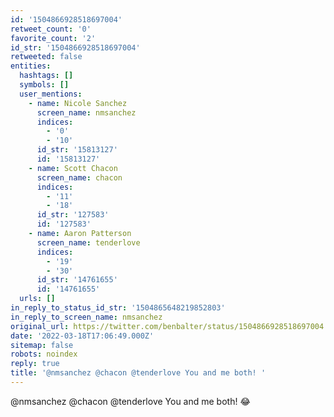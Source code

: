 ```yaml
---
id: '1504866928518697004'
retweet_count: '0'
favorite_count: '2'
id_str: '1504866928518697004'
retweeted: false
entities:
  hashtags: []
  symbols: []
  user_mentions:
    - name: Nicole Sanchez
      screen_name: nmsanchez
      indices:
        - '0'
        - '10'
      id_str: '15813127'
      id: '15813127'
    - name: Scott Chacon
      screen_name: chacon
      indices:
        - '11'
        - '18'
      id_str: '127583'
      id: '127583'
    - name: Aaron Patterson
      screen_name: tenderlove
      indices:
        - '19'
        - '30'
      id_str: '14761655'
      id: '14761655'
  urls: []
in_reply_to_status_id_str: '1504865648219852803'
in_reply_to_screen_name: nmsanchez
original_url: https://twitter.com/benbalter/status/1504866928518697004
date: '2022-03-18T17:06:49.000Z'
sitemap: false
robots: noindex
reply: true
title: '@nmsanchez @chacon @tenderlove You and me both! '
---
```


@nmsanchez @chacon @tenderlove You and me both! 😂